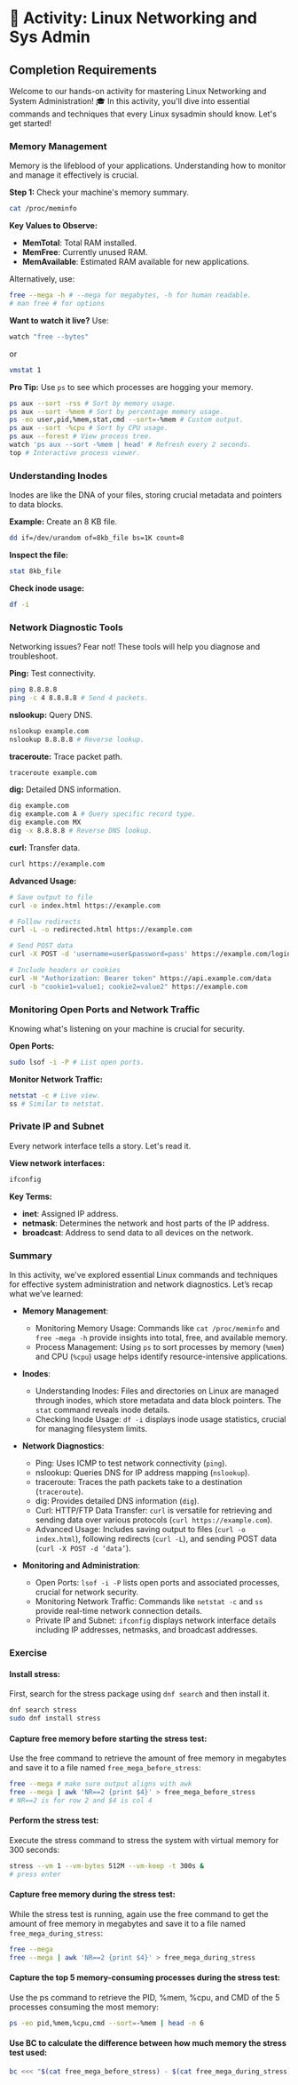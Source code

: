 # 🧪 Activity: Linux Networking and Sys Admin

## Completion Requirements

Welcome to our hands-on activity for mastering Linux Networking and System Administration! 🎓 In this activity, you'll dive into essential commands and techniques that every Linux sysadmin should know. Let's get started!

### Memory Management

Memory is the lifeblood of your applications. Understanding how to monitor and manage it effectively is crucial.

**Step 1:** Check your machine's memory summary.

```bash
cat /proc/meminfo
```

**Key Values to Observe:**
- **MemTotal**: Total RAM installed.
- **MemFree**: Currently unused RAM.
- **MemAvailable**: Estimated RAM available for new applications.

Alternatively, use:

```bash
free --mega -h # --mega for megabytes, -h for human readable.
# man free # for options
```

**Want to watch it live?** Use:

```bash
watch "free --bytes"
```

or

```bash
vmstat 1
```

**Pro Tip:** Use `ps` to see which processes are hogging your memory.

```bash
ps aux --sort -rss # Sort by memory usage.
ps aux --sort -%mem # Sort by percentage memory usage.
ps -eo user,pid,%mem,stat,cmd --sort=-%mem # Custom output.
ps aux --sort -%cpu # Sort by CPU usage.
ps aux --forest # View process tree.
watch 'ps aux --sort -%mem | head' # Refresh every 2 seconds.
top # Interactive process viewer.
```

### Understanding Inodes

Inodes are like the DNA of your files, storing crucial metadata and pointers to data blocks.

**Example:** Create an 8 KB file.

```bash
dd if=/dev/urandom of=8kb_file bs=1K count=8
```

**Inspect the file:**

```bash
stat 8kb_file
```

**Check inode usage:**

```bash
df -i
```

### Network Diagnostic Tools

Networking issues? Fear not! These tools will help you diagnose and troubleshoot.

**Ping:** Test connectivity.

```bash
ping 8.8.8.8
ping -c 4 8.8.8.8 # Send 4 packets.
```

**nslookup:** Query DNS.

```bash
nslookup example.com
nslookup 8.8.8.8 # Reverse lookup.
```

**traceroute:** Trace packet path.

```bash
traceroute example.com
```

**dig:** Detailed DNS information.

```bash
dig example.com
dig example.com A # Query specific record type.
dig example.com MX
dig -x 8.8.8.8 # Reverse DNS lookup.
```

**curl:** Transfer data.

```bash
curl https://example.com
```

**Advanced Usage:**

```bash
# Save output to file
curl -o index.html https://example.com

# Follow redirects
curl -L -o redirected.html https://example.com

# Send POST data
curl -X POST -d 'username=user&password=pass' https://example.com/login -f

# Include headers or cookies
curl -H "Authorization: Bearer token" https://api.example.com/data
curl -b "cookie1=value1; cookie2=value2" https://example.com
```

### Monitoring Open Ports and Network Traffic

Knowing what's listening on your machine is crucial for security.

**Open Ports:**

```bash
sudo lsof -i -P # List open ports.
```

**Monitor Network Traffic:**

```bash
netstat -c # Live view.
ss # Similar to netstat.
```

### Private IP and Subnet

Every network interface tells a story. Let's read it.

**View network interfaces:**

```bash
ifconfig
```

**Key Terms:**
- **inet**: Assigned IP address.
- **netmask**: Determines the network and host parts of the IP address.
- **broadcast**: Address to send data to all devices on the network.

### Summary

In this activity, we've explored essential Linux commands and techniques for effective system administration and network diagnostics. Let’s recap what we’ve learned:

- **Memory Management**:
  - Monitoring Memory Usage: Commands like `cat /proc/meminfo` and `free –mega -h` provide insights into total, free, and available memory.
  - Process Management: Using `ps` to sort processes by memory (`%mem`) and CPU (`%cpu`) usage helps identify resource-intensive applications.

- **Inodes**:
  - Understanding Inodes: Files and directories on Linux are managed through inodes, which store metadata and data block pointers. The `stat` command reveals inode details.
  - Checking Inode Usage: `df -i` displays inode usage statistics, crucial for managing filesystem limits.

- **Network Diagnostics**:
  - Ping: Uses ICMP to test network connectivity (`ping`).
  - nslookup: Queries DNS for IP address mapping (`nslookup`).
  - traceroute: Traces the path packets take to a destination (`traceroute`).
  - dig: Provides detailed DNS information (`dig`).
  - Curl: HTTP/FTP Data Transfer: `curl` is versatile for retrieving and sending data over various protocols (`curl https://example.com`).
  - Advanced Usage: Includes saving output to files (`curl -o index.html`), following redirects (`curl -L`), and sending POST data (`curl -X POST -d ‘data’`).

- **Monitoring and Administration**:
  - Open Ports: `lsof -i -P` lists open ports and associated processes, crucial for network security.
  - Monitoring Network Traffic: Commands like `netstat -c` and `ss` provide real-time network connection details.
  - Private IP and Subnet: `ifconfig` displays network interface details including IP addresses, netmasks, and broadcast addresses.

### Exercise

#### Install stress:

First, search for the stress package using `dnf search` and then install it.

```bash
dnf search stress
sudo dnf install stress
```

#### Capture free memory before starting the stress test:

Use the free command to retrieve the amount of free memory in megabytes and save it to a file named `free_mega_before_stress`:

```bash
free --mega # make sure output aligns with awk
free --mega | awk 'NR==2 {print $4}' > free_mega_before_stress
# NR==2 is for row 2 and $4 is col 4
```

#### Perform the stress test:

Execute the stress command to stress the system with virtual memory for 300 seconds:

```bash
stress --vm 1 --vm-bytes 512M --vm-keep -t 300s &
# press enter
```

#### Capture free memory during the stress test:

While the stress test is running, again use the free command to get the amount of free memory in megabytes and save it to a file named `free_mega_during_stress`:

```bash
free --mega
free --mega | awk 'NR==2 {print $4}' > free_mega_during_stress
```

#### Capture the top 5 memory-consuming processes during the stress test:

Use the ps command to retrieve the PID, %mem, %cpu, and CMD of the 5 processes consuming the most memory:

```bash
ps -eo pid,%mem,%cpu,cmd --sort=-%mem | head -n 6 
```

#### Use BC to calculate the difference between how much memory the stress test used:

```bash
bc <<< "$(cat free_mega_before_stress) - $(cat free_mega_during_stress)"
```
